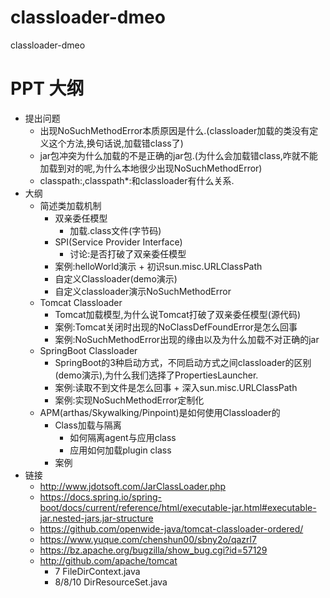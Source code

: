 # classloader-dmeo

classloader-dmeo

# PPT 大纲

* 提出问题
    * 出现NoSuchMethodError本质原因是什么.(classloader加载的类没有定义这个方法,换句话说,加载错class了)
    * jar包冲突为什么加载的不是正确的jar包.(为什么会加载错class,咋就不能加载到对的呢,为什么本地很少出现NoSuchMethodError)
    * classpath:,classpath*:和classloader有什么关系.
* 大纲
    * 简述类加载机制
        * 双亲委任模型
            * 加载.class文件(字节码)
        * SPI(Service Provider Interface)
            * 讨论:是否打破了双亲委任模型
        * 案例:helloWorld演示 + 初识sun.misc.URLClassPath
        * 自定义Classloader(demo演示)
        * 自定义classloader演示NoSuchMethodError
    * Tomcat Classloader
        * Tomcat加载模型,为什么说Tomcat打破了双亲委任模型(源代码)
        * 案例:Tomcat关闭时出现的NoClassDefFoundError是怎么回事
        * 案例:NoSuchMethodError出现的缘由以及为什么加载不对正确的jar
    * SpringBoot Classloader
        * SpringBoot的3种启动方式，不同启动方式之间classloader的区别(demo演示),为什么我们选择了PropertiesLauncher.
        * 案例:读取不到文件是怎么回事 + 深入sun.misc.URLClassPath
        * 案例:实现NoSuchMethodError定制化
    * APM(arthas/Skywalking/Pinpoint)是如何使用Classloader的
        * Class加载与隔离
            * 如何隔离agent与应用class
            * 应用如何加载plugin class
        * 案例
* 链接
    * http://www.jdotsoft.com/JarClassLoader.php
    * https://docs.spring.io/spring-boot/docs/current/reference/html/executable-jar.html#executable-jar.nested-jars.jar-structure
    * https://github.com/openwide-java/tomcat-classloader-ordered/
    * https://www.yuque.com/chenshun00/sbny2o/qazrl7
    * https://bz.apache.org/bugzilla/show_bug.cgi?id=57129
    * http://github.com/apache/tomcat
        * 7 FileDirContext.java
        * 8/8/10 DirResourceSet.java